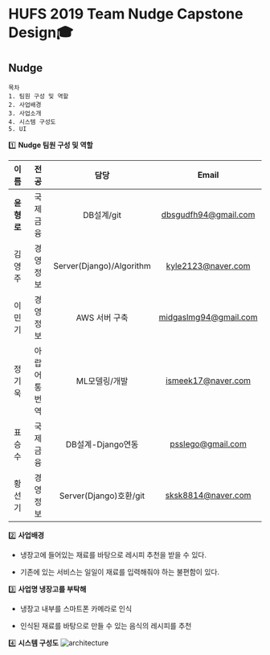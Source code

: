 HUFS 2019 Team Nudge Capstone Design:mortar_board:
==========
Nudge
-----

~~~
목차
1. 팀원 구성 및 역할
2. 사업배경
3. 사업소개
4. 시스템 구성도
5. UI 
~~~

:one:
**Nudge 팀원 구성 및 역할**

|이름|전공|담당|Email|
|:-------:|:-------:|:------:|:--------:|
|**윤형로**|국제금융|DB설계/git |<dbsgudfh94@gmail.com>|
|김영주|경영정보|Server(Django)/Algorithm|<kyle2123@naver.com>|
|이민기|경영정보|AWS 서버 구축|<midgaslmg94@gmail.com>|
|정기욱|아랍어통번역|ML모델링/개발|<ismeek17@naver.com>|
|표승수|국제금융|DB설계-Django연동|<psslego@gmail.com>|
|황선기|경영정보|Server(Django)호환/git|<sksk8814@naver.com>|






:two: **사업배경**

* 냉장고에 들어있는 재료를 바탕으로 레시피 추천을 받을 수 있다. 

* 기존에 있는 서비스는 일일이 재료를 입력해줘야 하는 불편함이 있다.





:three: **사업명 냉장고를 부탁해**

* 냉장고 내부를 스마트폰 카메라로 인식  

* 인식된 재료를 바탕으로 만들 수 있는 음식의 레시피를 추천

      



:four: **시스템 구성도**
![architecture](https://user-images.githubusercontent.com/49775240/58313386-647a6a00-7e48-11e9-9b02-d54c94d4f13b.png)
